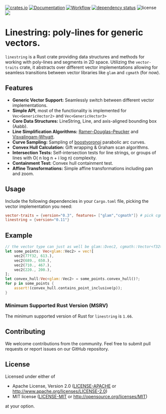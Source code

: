 [![crates.io](https://img.shields.io/crates/v/linestring.svg)](https://crates.io/crates/linestring)
[![Documentation](https://docs.rs/linestring/badge.svg)](https://docs.rs/linestring)
[![Workflow](https://github.com/eadf/linestring.rs/workflows/Rust/badge.svg)](https://github.com/eadf/linestring.rs/workflows/Rust/badge.svg)
[![dependency status](https://deps.rs/crate/linestring/0.11.0/status.svg)](https://deps.rs/crate/linestring/0.11.0)
![license](https://img.shields.io/crates/l/linestring)
[![](https://img.shields.io/static/v1?label=Sponsor&message=%E2%9D%A4&logo=GitHub&color=%23fe8e86)](https://github.com/sponsors/eadf)

# Linestring: poly-lines for generic vectors.

`linestring` is a Rust crate providing data structures and methods for working with poly-lines and segments in 2D space.
Utilizing the `vector-traits` crate, it abstracts over different vector implementations allowing for seamless
transitions between vector libraries like `glam` and `cgmath` (for now).

## Features

- **Generic Vector Support:** Seamlessly switch between different vector implementations.
- **Simple API**, most of the functionality is implemented for `Vec<GenericVector2>` and `Vec<GenericVector3>`
- **Core Data Structures:** LineString, Line, and axis-aligned bounding box (Aabb).
- **Line Simplification Algorithms:** [Ramer–Douglas–Peucker](https://en.wikipedia.org/wiki/Ramer–Douglas–Peucker_algorithm) and [Visvalingam-Whyatt](https://en.wikipedia.org/wiki/Visvalingam–Whyatt_algorithm).
- **Curve Sampling:** Sampling of [boostvoronoi](https://github.com/eadf/boostvoronoi.rs) parabolic arc curves.
- **Convex Hull Calculation:** Gift wrapping & Graham scan algorithms.
- **Intersection Tests:** Self-intersection tests for line strings, or groups of lines with O( n log n + i log n) complexity.
- **Containment Test:** Convex hull containment test.
- **Affine Transformations:** Simple affine transformations including pan and zoom.

## Usage

Include the following dependencies in your `Cargo.toml` file, picking the vector implementation you need:
```toml
vector-traits = {version="0.3", features= ["glam","cgmath"]} # pick cgmath or glam, whatever you need
linestring = {version="0.11"}
```
## Example

```rust
// the vector type can just as well be glam::Dvec2, cgmath::Vector<f32> or cgmath::Vector<f64>,
let some_points: Vec<glam::Vec2> = vec![
    vec2(77f32, 613.),
    vec2(689., 650.),
    vec2(710., 467.),
    vec2(220., 200.),
];
let convex_hull:Vec<glam::Vec2> = some_points.convex_hull()?;
for p in some_points {
    assert!(convex_hull.contains_point_inclusive(p));
}
```

### Minimum Supported Rust Version (MSRV)

The minimum supported version of Rust for `linestring` is `1.66`.

## Contributing

We welcome contributions from the community.
Feel free to submit pull requests or report issues on our GitHub repository.

## License

Licensed under either of

* Apache License, Version 2.0 ([LICENSE-APACHE](LICENSE-APACHE)
  or http://www.apache.org/licenses/LICENSE-2.0)
* MIT license ([LICENSE-MIT](LICENSE-MIT)
  or http://opensource.org/licenses/MIT)

at your option.
